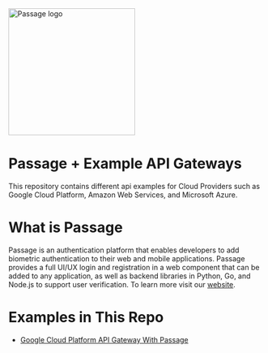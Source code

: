 <img src="https://storage.googleapis.com/passage-docs/passage-logo-gradient.svg" alt="Passage logo" style="width:250px;"/>


# Passage + Example API Gateways
This repository contains different api examples for Cloud Providers such as Google Cloud Platform, Amazon Web Services, and Microsoft Azure.

# What is Passage
Passage is an authentication platform that enables developers to add biometric authentication to their web and mobile applications. Passage provides a full UI/UX login and registration in a web component that can be added to any application, as well as backend libraries in Python, Go, and Node.js to support user verification. To learn more visit our [website](https://passage.id).

# Examples in This Repo
* [Google Cloud Platform API Gateway With Passage](./1-GCP-API-Gateway/)
